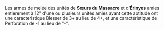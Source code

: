 Les armes de melée des unités de __Sœurs du Massacre__ et d'__Érinyes__ amies entierement à 12" d'une ou plusieurs unités amies ayant cette aptitude ont une caracteristique Blesser de 3+ au lieu de 4+, et une caractéristique de Perforation de -1 au lieu de "-".